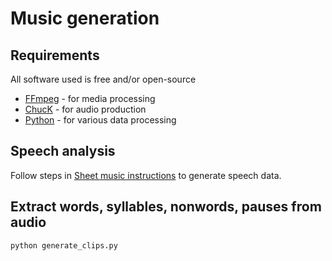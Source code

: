 # Music generation

## Requirements

All software used is free and/or open-source

* [FFmpeg](https://www.ffmpeg.org/) - for media processing
* [ChucK](http://chuck.cs.princeton.edu/) - for audio production
* [Python](https://www.python.org/) - for various data processing

## Speech analysis

Follow steps in [Sheet music instructions](sheetmusic.md) to generate speech data.

## Extract words, syllables, nonwords, pauses from audio

```
python generate_clips.py
```
